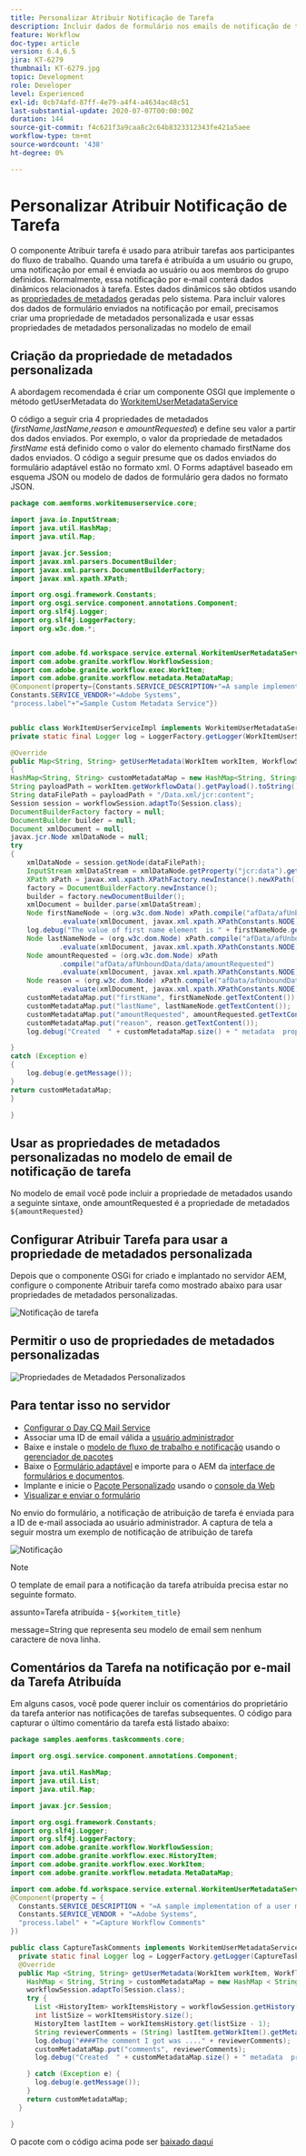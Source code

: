 ```yaml
---
title: Personalizar Atribuir Notificação de Tarefa
description: Incluir dados de formulário nos emails de notificação de tarefa atribuída
feature: Workflow
doc-type: article
version: 6.4,6.5
jira: KT-6279
thumbnail: KT-6279.jpg
topic: Development
role: Developer
level: Experienced
exl-id: 0cb74afd-87ff-4e79-a4f4-a4634ac48c51
last-substantial-update: 2020-07-07T00:00:00Z
duration: 144
source-git-commit: f4c621f3a9caa8c2c64b8323312343fe421a5aee
workflow-type: tm+mt
source-wordcount: '438'
ht-degree: 0%

---
```


# Personalizar Atribuir Notificação de Tarefa

O componente Atribuir tarefa é usado para atribuir tarefas aos participantes do fluxo de trabalho. Quando uma tarefa é atribuída a um usuário ou grupo, uma notificação por email é enviada ao usuário ou aos membros do grupo definidos.
Normalmente, essa notificação por e-mail conterá dados dinâmicos relacionados à tarefa. Estes dados dinâmicos são obtidos usando as [propriedades de metadados](https://experienceleague.adobe.com/docs/experience-manager-65/forms/publish-process-aem-forms/use-metadata-in-email-notifications.html#using-system-generated-metadata-in-an-email-notification) geradas pelo sistema.
Para incluir valores dos dados de formulário enviados na notificação por email, precisamos criar uma propriedade de metadados personalizada e usar essas propriedades de metadados personalizadas no modelo de email



## Criação da propriedade de metadados personalizada

A abordagem recomendada é criar um componente OSGI que implemente o método getUserMetadata do [WorkitemUserMetadataService](https://helpx.adobe.com/experience-manager/6-5/forms/javadocs/com/adobe/fd/workspace/service/external/WorkitemUserMetadataService.html#getUserMetadataMap--)

O código a seguir cria 4 propriedades de metadados (_firstName_,_lastName_,_reason_ e _amountRequested_) e define seu valor a partir dos dados enviados. Por exemplo, o valor da propriedade de metadados _firstName_ está definido como o valor do elemento chamado firstName dos dados enviados. O código a seguir presume que os dados enviados do formulário adaptável estão no formato xml. O Forms adaptável baseado em esquema JSON ou modelo de dados de formulário gera dados no formato JSON.


```java
package com.aemforms.workitemuserservice.core;

import java.io.InputStream;
import java.util.HashMap;
import java.util.Map;

import javax.jcr.Session;
import javax.xml.parsers.DocumentBuilder;
import javax.xml.parsers.DocumentBuilderFactory;
import javax.xml.xpath.XPath;

import org.osgi.framework.Constants;
import org.osgi.service.component.annotations.Component;
import org.slf4j.Logger;
import org.slf4j.LoggerFactory;
import org.w3c.dom.*;


import com.adobe.fd.workspace.service.external.WorkitemUserMetadataService;
import com.adobe.granite.workflow.WorkflowSession;
import com.adobe.granite.workflow.exec.WorkItem;
import com.adobe.granite.workflow.metadata.MetaDataMap;
@Component(property={Constants.SERVICE_DESCRIPTION+"=A sample implementation of a user metadata service.",
Constants.SERVICE_VENDOR+"=Adobe Systems",
"process.label"+"=Sample Custom Metadata Service"})


public class WorkItemUserServiceImpl implements WorkitemUserMetadataService {
private static final Logger log = LoggerFactory.getLogger(WorkItemUserServiceImpl.class);

@Override
public Map<String, String> getUserMetadata(WorkItem workItem, WorkflowSession workflowSession,MetaDataMap metadataMap)
{
HashMap<String, String> customMetadataMap = new HashMap<String, String>();
String payloadPath = workItem.getWorkflowData().getPayload().toString();
String dataFilePath = payloadPath + "/Data.xml/jcr:content";
Session session = workflowSession.adaptTo(Session.class);
DocumentBuilderFactory factory = null;
DocumentBuilder builder = null;
Document xmlDocument = null;
javax.jcr.Node xmlDataNode = null;
try
{
    xmlDataNode = session.getNode(dataFilePath);
    InputStream xmlDataStream = xmlDataNode.getProperty("jcr:data").getBinary().getStream();
    XPath xPath = javax.xml.xpath.XPathFactory.newInstance().newXPath();
    factory = DocumentBuilderFactory.newInstance();
    builder = factory.newDocumentBuilder();
    xmlDocument = builder.parse(xmlDataStream);
    Node firstNameNode = (org.w3c.dom.Node) xPath.compile("afData/afUnboundData/data/firstName")
            .evaluate(xmlDocument, javax.xml.xpath.XPathConstants.NODE);
    log.debug("The value of first name element  is " + firstNameNode.getTextContent());
    Node lastNameNode = (org.w3c.dom.Node) xPath.compile("afData/afUnboundData/data/lastName")
            .evaluate(xmlDocument, javax.xml.xpath.XPathConstants.NODE);
    Node amountRequested = (org.w3c.dom.Node) xPath
            .compile("afData/afUnboundData/data/amountRequested")
            .evaluate(xmlDocument, javax.xml.xpath.XPathConstants.NODE);
    Node reason = (org.w3c.dom.Node) xPath.compile("afData/afUnboundData/data/reason")
            .evaluate(xmlDocument, javax.xml.xpath.XPathConstants.NODE);
    customMetadataMap.put("firstName", firstNameNode.getTextContent());
    customMetadataMap.put("lastName", lastNameNode.getTextContent());
    customMetadataMap.put("amountRequested", amountRequested.getTextContent());
    customMetadataMap.put("reason", reason.getTextContent());
    log.debug("Created  " + customMetadataMap.size() + " metadata  properties");

}
catch (Exception e)
{
    log.debug(e.getMessage());
}
return customMetadataMap;
}

}
```

## Usar as propriedades de metadados personalizadas no modelo de email de notificação de tarefa

No modelo de email você pode incluir a propriedade de metadados usando a seguinte sintaxe, onde amountRequested é a propriedade de metadados `${amountRequested}`

## Configurar Atribuir Tarefa para usar a propriedade de metadados personalizada

Depois que o componente OSGi for criado e implantado no servidor AEM, configure o componente Atribuir tarefa como mostrado abaixo para usar propriedades de metadados personalizadas.


![Notificação de tarefa](assets/task-notification.PNG)

## Permitir o uso de propriedades de metadados personalizadas

![Propriedades de Metadados Personalizados](assets/custom-meta-data-properties.PNG)

## Para tentar isso no servidor

* [Configurar o Day CQ Mail Service](https://experienceleague.adobe.com/docs/experience-manager-65/administering/operations/notification.html#configuring-the-mail-service)
* Associar uma ID de email válida a [usuário administrador](http://localhost:4502/security/users.html)
* Baixe e instale o [modelo de fluxo de trabalho e notificação](assets/workflow-and-task-notification-template.zip) usando o [gerenciador de pacotes](http://localhost:4502/crx/packmgr/index.jsp)
* Baixe o [Formulário adaptável](assets/request-travel-authorization.zip) e importe para o AEM da [interface de formulários e documentos](http://localhost:4502/aem/forms.html/content/dam/formsanddocuments).
* Implante e inicie o [Pacote Personalizado](assets/work-items-user-service-bundle.jar) usando o [console da Web](http://localhost:4502/system/console/bundles)
* [Visualizar e enviar o formulário](http://localhost:4502/content/dam/formsanddocuments/requestfortravelauhtorization/jcr:content?wcmmode=disabled)

No envio do formulário, a notificação de atribuição de tarefa é enviada para a ID de e-mail associada ao usuário administrador. A captura de tela a seguir mostra um exemplo de notificação de atribuição de tarefa

![Notificação](assets/task-nitification-email.png)

>[!NOTE]
>O template de email para a notificação da tarefa atribuída precisa estar no seguinte formato.
>
> assunto=Tarefa atribuída - `${workitem_title}`
>
> message=String que representa seu modelo de email sem nenhum caractere de nova linha.

## Comentários da Tarefa na notificação por e-mail da Tarefa Atribuída

Em alguns casos, você pode querer incluir os comentários do proprietário da tarefa anterior nas notificações de tarefas subsequentes. O código para capturar o último comentário da tarefa está listado abaixo:

```java
package samples.aemforms.taskcomments.core;

import org.osgi.service.component.annotations.Component;

import java.util.HashMap;
import java.util.List;
import java.util.Map;

import javax.jcr.Session;

import org.osgi.framework.Constants;
import org.slf4j.Logger;
import org.slf4j.LoggerFactory;
import com.adobe.granite.workflow.WorkflowSession;
import com.adobe.granite.workflow.exec.HistoryItem;
import com.adobe.granite.workflow.exec.WorkItem;
import com.adobe.granite.workflow.metadata.MetaDataMap;

import com.adobe.fd.workspace.service.external.WorkitemUserMetadataService;
@Component(property = {
  Constants.SERVICE_DESCRIPTION + "=A sample implementation of a user metadata service.",
  Constants.SERVICE_VENDOR + "=Adobe Systems",
  "process.label" + "=Capture Workflow Comments"
})

public class CaptureTaskComments implements WorkitemUserMetadataService {
  private static final Logger log = LoggerFactory.getLogger(CaptureTaskComments.class);
  @Override
  public Map <String, String> getUserMetadata(WorkItem workItem, WorkflowSession workflowSession, MetaDataMap metadataMap) {
    HashMap < String, String > customMetadataMap = new HashMap < String, String > ();
    workflowSession.adaptTo(Session.class);
    try {
      List <HistoryItem> workItemsHistory = workflowSession.getHistory(workItem.getWorkflow());
      int listSize = workItemsHistory.size();
      HistoryItem lastItem = workItemsHistory.get(listSize - 1);
      String reviewerComments = (String) lastItem.getWorkItem().getMetaDataMap().get("workitemComment");
      log.debug("####The comment I got was ...." + reviewerComments);
      customMetadataMap.put("comments", reviewerComments);
      log.debug("Created  " + customMetadataMap.size() + " metadata  properties");

    } catch (Exception e) {
      log.debug(e.getMessage());
    }
    return customMetadataMap;
  }

}
```

O pacote com o código acima pode ser [baixado daqui](assets/samples.aemforms.taskcomments.taskcomments.core-1.0-SNAPSHOT.jar)
